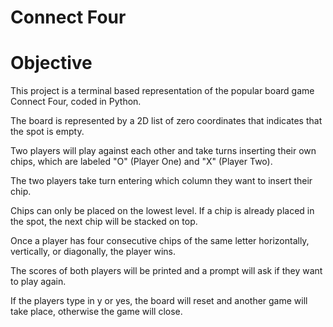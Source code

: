 # Connect Four
# Objective
This project is a terminal based representation of the popular board game Connect Four, coded in Python.

The board is represented by a 2D list of zero coordinates that indicates that the spot is empty.

Two players will play against each other and take turns inserting their own chips, which are labeled "O" (Player One) and "X" (Player Two).

The two players take turn entering which column they want to insert their chip.

Chips can only be placed on the lowest level. If a chip is already placed in the spot, the next chip will be stacked on top.

Once a player has four consecutive chips of the same letter horizontally, vertically, or diagonally, the player wins.

The scores of both players will be printed and a prompt will ask if they want to play again.

If the players type in y or yes, the board will reset and another game will take place, otherwise the game will close.
